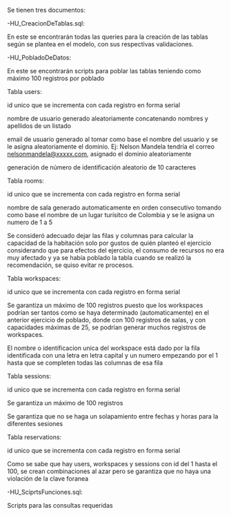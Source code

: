 Se tienen tres documentos:

-HU_CreacionDeTablas.sql:

En este se encontrarán todas las queries para la creación de las tablas según se plantea en el modelo, con sus respectivas validaciones.

 

-HU_PobladoDeDatos:

En este se encontrarán scripts para poblar las tablas teniendo como máximo 100 registros por poblado

Tabla users:

id unico que se incrementa con cada registro en forma serial

nombre de usuario generado aleatoriamente concatenando nombres y apellidos de un listado 

email de usuario generado al tomar como base el nombre del usuario y se le asigna aleatoriamente el dominio. Ej: Nelson Mandela tendría el correo nelsonmandela@xxxxx.com, asignado el dominio aleatoriamente

generación de número de identificación aleatorio de 10 caracteres 

 

Tabla rooms:

id unico que se incrementa con cada registro en forma serial

nombre de sala generado automaticamente en orden consecutivo tomando como base el nombre de un lugar turísitco de Colombia y se le asigna un numero de 1 a 5

Se consideró adecuado dejar las filas y columnas para calcular la capacidad de la habitación solo por gustos de quién planteó el ejercicio considerando que para efectos del ejercicio, el consumo de recursos no era muy afectado y ya se había poblado la tabla cuando se realizó la recomendación, se quiso evitar re procesos.

Tabla workspaces:

id unico que se incrementa con cada registro en forma serial

Se garantiza un máximo de 100 registros puesto que los workspaces podrían ser tantos como se haya determinado (automaticamente) en el anterior ejercicio de poblado, donde con 100 registros de salas, y con capacidades máximas de 25, se podrían generar muchos registros de workspaces.

El nombre o identificacion unica del workspace está dado por la fila identificada con una letra en letra capital y un numero empezando por el 1 hasta que se completen todas las columnas de esa fila

 

Tabla sessions:

id unico que se incrementa con cada registro en forma serial

Se garantiza un máximo de 100 registros 

Se garantiza que no se haga un solapamiento entre fechas y horas para la diferentes sesiones

 

Tabla reservations:

id unico que se incrementa con cada registro en forma serial

Como se sabe que hay users, workspaces y sessions con id del 1 hasta el 100, se crean combinaciones al azar pero se garantiza que no haya una violación de la clave foranea

 

-HU_SciprtsFunciones.sql:

Scripts para las consultas requeridas
